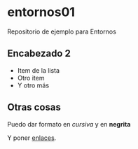 # entornos01
Repositorio de ejemplo para Entornos

## Encabezado 2

- Item de la lista
- Otro item
- Y otro más

## Otras cosas

Puedo dar formato en *cursiva* y en **negrita**

Y poner [enlaces](https://gregoriofer.com).
